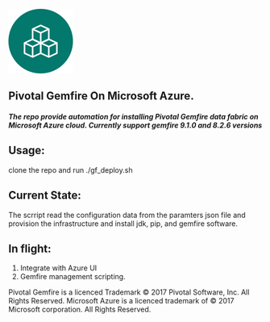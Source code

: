 
![alt text](https://github.com/Pivotal-Data-Engineering/gemfire-azure/blob/master/icon_gemfire1.png "Logo") 
## Pivotal Gemfire On Microsoft Azure.
      
##### The repo provide automation for installing Pivotal Gemfire data fabric on Microsoft Azure cloud. Currently support gemfire 9.1.0 and 8.2.6 versions

## Usage:
clone the repo and run ./gf_deploy.sh

## Current State:
The scrript read the configuration data from the paramters json file and provision the infrastructure and install jdk, pip, and gemfire software. 
 
## In flight:
1. Integrate with Azure UI
2. Gemfire management scripting.


  Pivotal Gemfire is a licenced Trademark © 2017 Pivotal Software, Inc. All Rights Reserved.
  Microsoft Azure is a licenced trademark of © 2017 Microsoft corporation. All Rights Reserved.

